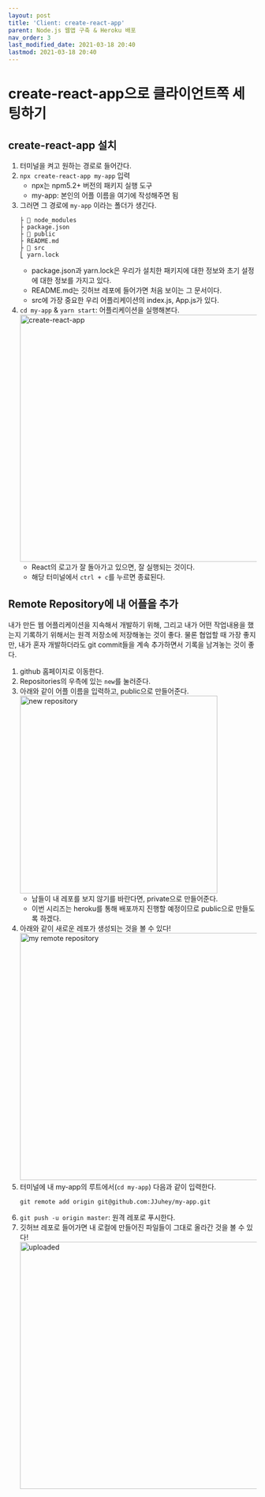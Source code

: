 ```yaml
---
layout: post
title: 'Client: create-react-app'
parent: Node.js 웹앱 구축 & Heroku 배포
nav_order: 3
last_modified_date: 2021-03-18 20:40
lastmod: 2021-03-18 20:40
---
```


# **create-react-app으로 클라이언트쪽 세팅하기**

## create-react-app 설치
1. 터미널을 켜고 원하는 경로로 들어간다.
2. `npx create-react-app my-app` 입력 
    * npx는 npm5.2+ 버전의 패키지 실행 도구
    * my-app: 본인의 어플 이름을 여기에 작성해주면 됨
3. 그러면 그 경로에 `my-app` 이라는 폴더가 생긴다.
    ```
    ├ 📁 node_modules
    ├ package.json
    ├ 📁 public
    ├ README.md
    ├ 📁 src
    ⎣ yarn.lock
    ```
    * package.json과 yarn.lock은 우리가 설치한 패키지에 대한 정보와 초기 설정에 대한 정보를 가지고 있다.
    * README.md는 깃허브 레포에 들어가면 처음 보이는 그 문서이다.
    * src에 가장 중요한 우리 어플리케이션의 index.js, App.js가 있다.
4. `cd my-app` & `yarn start`: 어플리케이션을 실행해본다.
    <img width="500" alt="create-react-app" src="https://user-images.githubusercontent.com/53938072/111625289-080fe800-8830-11eb-81a7-7a95843ff9a0.png">
    * React의 로고가 잘 돌아가고 있으면, 잘 실행되는 것이다.
    * 해당 터미널에서 `ctrl + c`를 누르면 종료된다.

## Remote Repository에 내 어플을 추가
내가 만든 웹 어플리케이션을 지속해서 개발하기 위해, 그리고 내가 어떤 작업내용을 했는지 기록하기 위해서는 원격 저장소에 저장해놓는 것이 좋다.
물론 협업할 때 가장 좋지만, 내가 혼자 개발하더라도 git commit들을 계속 추가하면서 기록을 남겨놓는 것이 좋다.
1. github 홈페이지로 이동한다.
2. Repositories의 우측에 있는 `new`를 눌러준다.
3. 아래와 같이 어플 이름을 입력하고, public으로 만들어준다.
    <img width="400" alt="new repository" src="https://user-images.githubusercontent.com/53938072/111625303-0ba36f00-8830-11eb-8124-a2d538fd6f3a.png">
    * 남들이 내 레포를 보지 않기를 바란다면, private으로 만들어준다.
    * 이번 시리즈는 heroku를 통해 배포까지 진행할 예정이므로 public으로 만들도록 하겠다.
4. 아래와 같이 새로운 레포가 생성되는 것을 볼 수 있다!
    <img width="500" alt="my remote repository" src="https://user-images.githubusercontent.com/53938072/111625312-0e9e5f80-8830-11eb-98ce-95659f98dec6.png">
5. 터미널에 내 my-app의 루트에서(`cd my-app`) 다음과 같이 입력한다.
    ```
    git remote add origin git@github.com:JJuhey/my-app.git
    ```
6. `git push -u origin master`: 원격 레포로 푸시한다.
7. 깃허브 레포로 들어가면 내 로컬에 만들어진 파일들이 그대로 올라간 것을 볼 수 있다!
    <img width="500" alt="uploaded" src="https://user-images.githubusercontent.com/53938072/111625323-11995000-8830-11eb-8485-ba92bfae031a.png">

